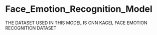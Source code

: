 # Face_Emotion_Recognition_Model

THE DATASET USED IN THIS MODEL IS CNN KAGEL  FACE EMOTION RECOGNITION DATASET

